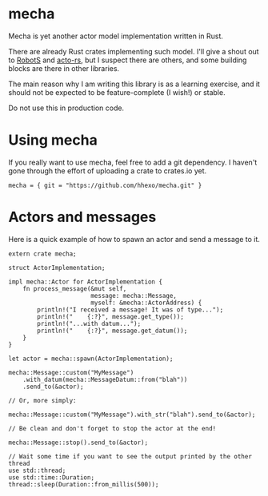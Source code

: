 # mecha

Mecha is yet another actor model implementation written in Rust.

There are already Rust crates implementing such model. I'll give a shout out
to [RobotS](https://github.com/gamazeps/RobotS) and
[acto-rs](https://github.com/dbeck/acto-rs), but I suspect there are others,
and some building blocks are there in other libraries.

The main reason why I am writing this library is as a learning exercise, and
it should not be expected to be feature-complete (I wish!) or stable.

Do not use this in production code.

# Using mecha

If you really want to use mecha, feel free to add a git dependency. I
haven't gone through the effort of uploading a crate to crates.io yet.

`mecha = { git = "https://github.com/hhexo/mecha.git" }`

# Actors and messages

Here is a quick example of how to spawn an actor and send a message to it.

```
extern crate mecha;

struct ActorImplementation;

impl mecha::Actor for ActorImplementation {
    fn process_message(&mut self,
                       message: mecha::Message,
                       myself: &mecha::ActorAddress) {
        println!("I received a message! It was of type...");
        println!("    {:?}", message.get_type());
        println!("...with datum...");
        println!("    {:?}", message.get_datum());
    }
}

let actor = mecha::spawn(ActorImplementation);

mecha::Message::custom("MyMessage")
    .with_datum(mecha::MessageDatum::from("blah"))
    .send_to(&actor);

// Or, more simply:

mecha::Message::custom("MyMessage").with_str("blah").send_to(&actor);

// Be clean and don't forget to stop the actor at the end!

mecha::Message::stop().send_to(&actor);

// Wait some time if you want to see the output printed by the other thread
use std::thread;
use std::time::Duration;
thread::sleep(Duration::from_millis(500));

```
